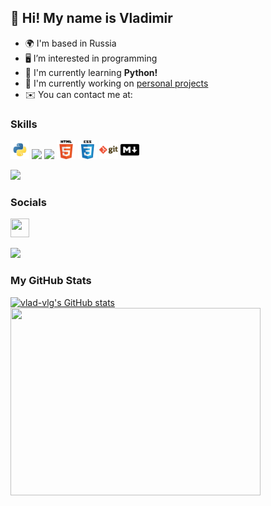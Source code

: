 ## 👋 Hi! My name is Vladimir

- 🌍 I'm based in Russia
- 🖥️ I’m interested in programming
- 🧠 I'm currently learning **Python!**
- 🚀 I'm currently working on [personal projects](https://github.com/vlad-vlg?tab=repositories)
- ✉️ You can contact me at:

### Skills 

<code><img height="30" src="https://raw.githubusercontent.com/github/explore/80688e429a7d4ef2fca1e82350fe8e3517d3494d/topics/python/python.png"></code>
<code><img height="30" src="https://avatars.githubusercontent.com/u/288276?s=200&v=4"></code>
<code><img height="30" src="https://avatars.githubusercontent.com/u/21206976?s=200&v=4"></code>
<code><img height="30" src="https://raw.githubusercontent.com/github/explore/80688e429a7d4ef2fca1e82350fe8e3517d3494d/topics/html/html.png"></code>
<code><img height="30" src="https://raw.githubusercontent.com/github/explore/80688e429a7d4ef2fca1e82350fe8e3517d3494d/topics/css/css.png"></code>
<code><img height="30" src="https://raw.githubusercontent.com/github/explore/80688e429a7d4ef2fca1e82350fe8e3517d3494d/topics/git/git.png"></code>
<code><img height="30" src="https://raw.githubusercontent.com/github/explore/80688e429a7d4ef2fca1e82350fe8e3517d3494d/topics/markdown/markdown.png"></code>


[![](https://www.codewars.com/users/Vlad_e/badges/micro)](https://www.codewars.com/users/Vlad_e)


### Socials 

<p align="left">
  <a href="https://www.github.com/vlad-vlg" target="_blank" rel="noreferrer">
    <picture>
      <source media="(prefers-color-scheme: dark)" srcset="https://raw.githubusercontent.com/danielcranney/readme-generator/main/public/icons/socials/github-dark.svg" />
      <source media="(prefers-color-scheme: light)" srcset="https://raw.githubusercontent.com/danielcranney/readme-generator/main/public/icons/socials/github.svg" />
      <img src="https://raw.githubusercontent.com/danielcranney/readme-generator/main/public/icons/socials/github.svg" width="30" height="30" />
    </picture>
  </a></p>
  
<a href="https://www.github.com/vlad-vlg" target="_blank" rel="noreferrer"><img src="https://img.shields.io/github/followers/vlad-vlg?logo=github&style=for-the-badge&color=0891b2&labelColor=1c1917" /></a>

### My GitHub Stats

<a href="http://www.github.com/vlad-vlg" align="left"><img src="https://github-readme-stats.vercel.app/api?username=vlad-vlg&show_icons=true&hide=&count_private=false&title_color=0891b2&text_color=ffffff&icon_color=facc15&bg_color=27272a&hide_border=true&show_icons=true" alt="vlad-vlg's GitHub stats" width="400" height="300" /></a>
<a href="http://www.github.com/vlad-vlg" align="right"><img src="https://github-readme-streak-stats.herokuapp.com/?user=vlad-vlg&stroke=ffffff&background=27272a&ring=0891b2&fire=0891b2&currStreakNum=ffffff&currStreakLabel=0891b2&sideNums=ffffff&sideLabels=ffffff&dates=ffffff&hide_border=true" width="400" height="300" /></a>


